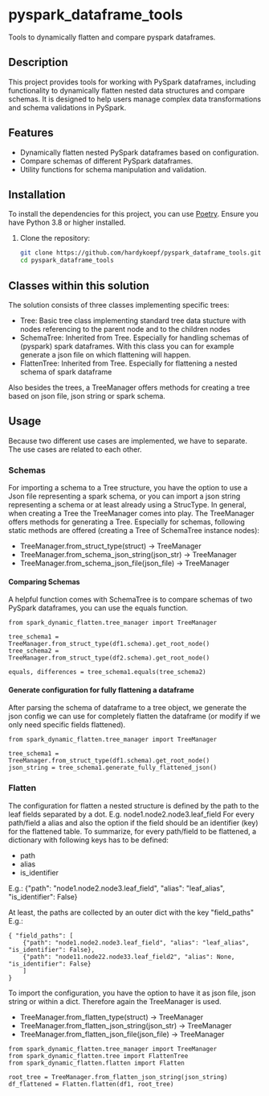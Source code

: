 # pyspark_dataframe_tools

Tools to dynamically flatten and compare pyspark dataframes.

## Description

This project provides tools for working with PySpark dataframes, including functionality to dynamically flatten nested data structures and compare schemas. It is designed to help users manage complex data transformations and schema validations in PySpark.

## Features

- Dynamically flatten nested PySpark dataframes based on configuration.
- Compare schemas of different PySpark dataframes.
- Utility functions for schema manipulation and validation.

## Installation

To install the dependencies for this project, you can use [Poetry](https://python-poetry.org/). Ensure you have Python 3.8 or higher installed.

1. Clone the repository:
   ```sh
   git clone https://github.com/hardykoepf/pyspark_dataframe_tools.git
   cd pyspark_dataframe_tools

## Classes within this solution

The solution consists of three classes implementing specific trees:
- Tree: Basic tree class implementing standard tree data stucture with nodes referencing to the parent node and to the children nodes
- SchemaTree: Inherited from Tree. Especially for handling schemas of (pyspark) spark dataframes. With this class you can for example generate a json file on which flattening will happen.
- FlattenTree: Inherited from Tree. Especially for flattening a nested schema of spark dataframe

Also besides the trees, a TreeManager offers methods for creating a tree based on json file, json string or spark schema.

## Usage

Because two different use cases are implemented, we have to separate. The use cases are related to each other.

### Schemas

For importing a schema to a Tree structure, you have the option to use a Json file representing a spark schema, or you can import a json string representing a schema or at least already using a StrucType.
In general, when creating a Tree the TreeManager comes into play. The TreeManager offers methods for generating a Tree.
Especially for schemas, following static methods are offered (creating a Tree of SchemaTree instance nodes):
- TreeManager.from_struct_type(struct) -> TreeManager
- TreeManager.from_schema_json_string(json_str) -> TreeManager
- TreeManager.from_schema_json_file(json_file) -> TreeManager

#### Comparing Schemas
A helpful function comes with SchemaTree is to compare schemas of two PySpark dataframes, you can use the equals function.

```
from spark_dynamic_flatten.tree_manager import TreeManager

tree_schema1 = TreeManager.from_struct_type(df1.schema).get_root_node()
tree_schema2 = TreeManager.from_struct_type(df2.schema).get_root_node()

equals, differences = tree_schema1.equals(tree_schema2)
```

#### Generate configuration for fully flattening a dataframe

After parsing the schema of dataframe to a tree object, we generate the json config we can use for completely flatten the dataframe (or modify if we only need specific fields flattened).

```
from spark_dynamic_flatten.tree_manager import TreeManager

tree_schema1 = TreeManager.from_struct_type(df1.schema).get_root_node()
json_string = tree_schema1.generate_fully_flattened_json()
```

### Flatten
 
The configuration for flatten a nested structure is defined by the path to the leaf fields separated by a dot.
E.g. node1.node2.node3.leaf_field
For every path/field a alias and also the option if the field should be an identifier (key) for the flattened table.
To summarize, for every path/field to be flattened, a dictionary with following keys has to be defined:
- path
- alias
- is_identifier

E.g.:
{"path": "node1.node2.node3.leaf_field", "alias": "leaf_alias", "is_identifier": False}

At least, the paths are collected by an outer dict with the key "field_paths"
E.g.:
```
{ "field_paths": [
    {"path": "node1.node2.node3.leaf_field", "alias": "leaf_alias", "is_identifier": False},
    {"path": "node11.node22.node33.leaf_field2", "alias": None, "is_identifier": False}
    ]
}
```

To import the configuration, you have the option to have it as json file, json string or within a dict. Therefore again the TreeManager is used.
- TreeManager.from_flatten_type(struct) -> TreeManager
- TreeManager.from_flatten_json_string(json_str) -> TreeManager
- TreeManager.from_flatten_json_file(json_file) -> TreeManager

```
from spark_dynamic_flatten.tree_manager import TreeManager
from spark_dynamic_flatten.tree import FlattenTree
from spark_dynamic_flatten.flatten import Flatten

root_tree = TreeManager.from_flatten_json_string(json_string)
df_flattened = Flatten.flatten(df1, root_tree)

```